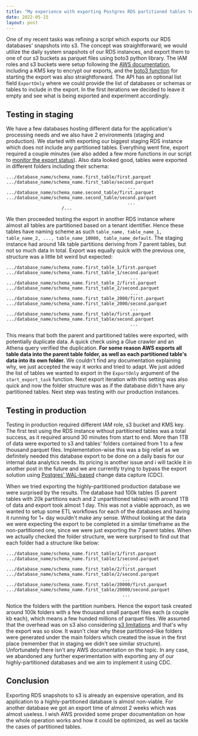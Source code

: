 ```yaml
---
title: "My experience with exporting Postgres RDS partitioned tables to s3"
date: 2022-05-15
layout: post
---
```


One of my recent tasks was refining a script which exports our RDS databases' snapshots into s3. The concept was straightforward; we would utilize the daily system snapshots of our RDS instances, and export them to one of our s3 buckets as parquet files using boto3 python library. The IAM roles and s3 buckets were setup following the [AWS documentation](https://docs.aws.amazon.com/AmazonRDS/latest/UserGuide/USER_ExportSnapshot.html), including a KMS key to encrypt our exports, and the [boto3 function](https://boto3.amazonaws.com/v1/documentation/api/latest/reference/services/rds.html#RDS.Client.start_export_task) for starting the export was also straightforward. The API has an optional list field `ExportOnly` where we could provide the list of databases or schemas or tables to include in the export. In the first iterations we decided to leave it empty and see what is being exported and experiment accordingly.

## Testing in staging 

We have a few databases hosting different data for the application's processing needs and we also have 2 environments (staging and production). We started with exporting our biggest staging RDS instance which does not include any partitioned tables. Everything went fine, export required a couple minutes (we also added a few more functions in our script to [monitor the export status](https://boto3.amazonaws.com/v1/documentation/api/latest/reference/services/rds.html#RDS.Client.describe_export_tasks)). Also data looked good, tables were exported in different folders including their schema:

```
.../database_name/schema_name.first_table/first.parquet
.../database_name/schema_name.first_table/second.parquet
											  ...
.../database_name/schema_name.second_table/first.parquet
.../database_name/schema_name.second_table/second.parquet
										 	  ...
					 /...
```

We then proceeded testing the export in another RDS instance where almost all tables are partitioned based on a tenant identifier. Hence these tables have naming scheme as such `table_name, table_name_1, table_name_2, ..., table_name_10000, table_name_default`. The staging instance had around 14k table partitions deriving from 7 parent tables, but not so much data in total. Export was equally quick with the previous one, structure was a little bit weird but expected:

```
.../database_name/schema_name.first_table_1/first.parquet
.../database_name/schema_name.first_table_1/second.parquet
											   ...
.../database_name/schema_name.first_table_2/first.parquet
.../database_name/schema_name.first_table_2/second.parquet
										 	   ...
.../database_name/schema_name.first_table_2000/first.parquet
.../database_name/schema_name.first_table_2000/second.parquet
										 	   ...
.../database_name/schema_name.first_table/first.parquet
.../database_name/schema_name.first_table/second.parquet
										 	   ...
```

This means that both the parent and partitioned tables were exported, with potentially duplicate data. A quick check using a Glue crawler and an Athena query verified the duplication. **For some reason AWS exports all table data into the parent table folder, as well as each partitioned table's data into its own folder.** We couldn't find any documentation explaining why, we just accepted the way it works and tried to adapt. We just added the list of tables we wanted to export in the `ExportOnly` argument of the `start_export_task` function. Next export iteration with this setting was also quick and now the folder structure was as if the database didn't have any partitioned tables. Next step was testing with our production instances.

## Testing in production

Testing in production required different IAM role, s3 bucket and KMS key. The first test using the RDS instance without partitioned tables was a total success, as it required around 30 minutes from start to end. More than 1TB of data were exported to s3 and tables' folders contained from 1 to a few thousand parquet files. Implementation-wise this was a big relief as we definitely needed this database export to be done on a daily basis for our internal data analytics needs. Its pricing is another issue and i will tackle it in another post in the future and we are currently trying to bypass the export solution using [Postgres' WAL-based](https://www.postgresql.org/docs/current/logical-replication.html) change data capture (CDC).

When we tried exporting the highly-partitioned production database we were surprised by the results. The database had 100k tables (5 parent tables with 20k partitions each and 2 unpartitioned tables) with around 1TB of data and export took almost 1 day. This was not a viable approach, as we wanted to setup some ETL workflows for each of the databases and having it running for 1+ day wouldn't make any sense. Without looking at the data we were expecting the export to be completed in a similar timeframe as the non-partitioned one, since we were just exporting the 7 parent tables. When we actually checked the folder structure, we were surprised to find out that each folder had a structure like below:
```
.../database_name/schema_name.first_table/1/first.parquet
.../database_name/schema_name.first_table/1/second.parquet
                                            ...
.../database_name/schema_name.first_table/2/first.parquet
.../database_name/schema_name.first_table/2/second.parquet
										 	...
.../database_name/schema_name.first_table/20000/first.parquet
.../database_name/schema_name.first_table/20000/second.parquet
										 	...

```

Notice the folders with the partition numbers. Hence the export task created around 100k folders with a few thousand small parquet files each (a couple kb each), which means a few hunded millions of parquet files. We assumed that the overhead was on s3 also considering [s3 limitations](https://docs.aws.amazon.com/AmazonS3/latest/userguide/optimizing-performance.html) and that's why the export was so slow. It wasn't clear why these partitioned-like folders were generated under the main folders which created the issue in the first place (remember that in staging we didn't see similar structure). Unfortunately there isn't any AWS documentation on the topic. In any case, we abandoned any further experimentation with exporting any of our highly-partitioned databases and we aim to implement it using CDC.

## Conclusion

Exporting RDS snapshots to s3 is already an expensive operation, and its application to a highly-partitioned database is almost non-viable. For another database we got an export time of almost 2 weeks which was almost useless. I wish AWS provided some proper documentation on how the whole operation works and how it could be optimized, as well as tackle the cases of partitioned tables. 